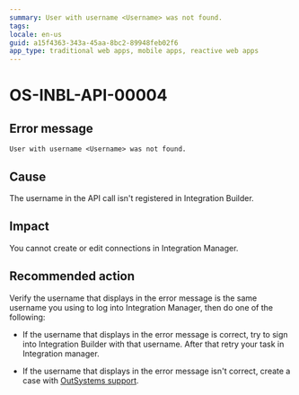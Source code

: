 ```yaml
---
summary: User with username <Username> was not found.
tags:
locale: en-us
guid: a15f4363-343a-45aa-8bc2-89948feb02f6
app_type: traditional web apps, mobile apps, reactive web apps
---
```


# OS-INBL-API-00004

## Error message

`User with username <Username> was not found.`

## Cause

The username in the API call isn't registered in Integration Builder.

## Impact

You cannot create or edit connections in Integration Manager.

## Recommended action

Verify the username that displays in the error message is the same username you using to log into Integration Manager,
then do one of the following:

* If the username that displays in the error message is correct, try to sign into Integration Builder with that username. After that retry your task in Integration manager.

* If the username that displays in the error message isn't correct, create a case with [OutSystems support](https://success.outsystems.com/Support).
